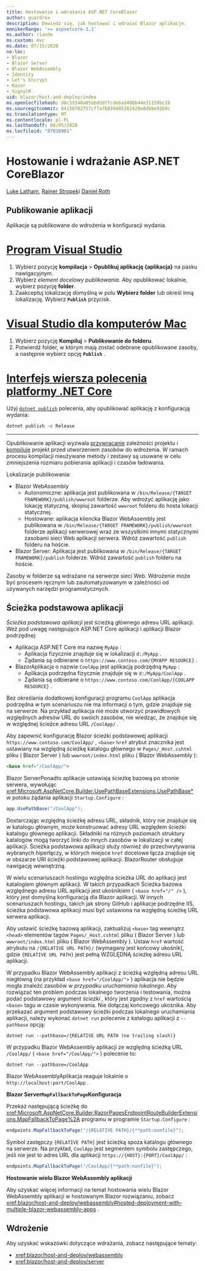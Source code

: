 ```yaml
---
title: Hostowanie i wdrażanie ASP.NET CoreBlazor
author: guardrex
description: Dowiedz się, jak hostować i wdrażać Blazor aplikacje.
monikerRange: '>= aspnetcore-3.1'
ms.author: riande
ms.custom: mvc
ms.date: 07/15/2020
no-loc:
- Blazor
- Blazor Server
- Blazor WebAssembly
- Identity
- Let's Encrypt
- Razor
- SignalR
uid: blazor/host-and-deploy/index
ms.openlocfilehash: d8c1d340a05ebdddffcdebad400b44e31159bc28
ms.sourcegitcommit: 84150702757cf7a7b839485382420e8db8e92b9c
ms.translationtype: MT
ms.contentlocale: pl-PL
ms.lasthandoff: 08/05/2020
ms.locfileid: "87818901"
---
```

# <a name="host-and-deploy-aspnet-core-no-locblazor"></a>Hostowanie i wdrażanie ASP.NET CoreBlazor

[Luke Latham](https://github.com/guardrex), [Rainer Stropek](https://www.timecockpit.com)i [Daniel Roth](https://github.com/danroth27)

## <a name="publish-the-app"></a>Publikowanie aplikacji

Aplikacje są publikowane do wdrożenia w konfiguracji wydania.

# <a name="visual-studio"></a>[Program Visual Studio](#tab/visual-studio)

1. Wybierz pozycję **kompilacja**  >  **Opublikuj aplikację {aplikacja}** na pasku nawigacyjnym.
1. Wybierz *element docelowy publikowania*. Aby opublikować lokalnie, wybierz pozycję **folder**.
1. Zaakceptuj lokalizację domyślną w polu **Wybierz folder** lub określ inną lokalizację. Wybierz **`Publish`** przycisk.

# <a name="visual-studio-for-mac"></a>[Visual Studio dla komputerów Mac](#tab/visual-studio-mac)

1. Wybierz pozycję **Kompiluj**  >  **Publikowanie do folderu**.
1. Potwierdź folder, w którym mają zostać odebrane opublikowane zasoby, a następnie wybierz opcję **`Publish`** .

# <a name="net-core-cli"></a>[Interfejs wiersza polecenia platformy .NET Core](#tab/netcore-cli)

Użyj [`dotnet publish`](/dotnet/core/tools/dotnet-publish) polecenia, aby opublikować aplikację z konfiguracją wydania:

```dotnetcli
dotnet publish -c Release
```

---

Opublikowanie aplikacji wyzwala [przywracanie](/dotnet/core/tools/dotnet-restore) zależności projektu i [kompiluje](/dotnet/core/tools/dotnet-build) projekt przed utworzeniem zasobów do wdrożenia. W ramach procesu kompilacji nieużywane metody i zestawy są usuwane w celu zmniejszenia rozmiaru pobierania aplikacji i czasów ładowania.

Lokalizacje publikowania:

* Blazor WebAssembly
  * Autonomiczne: aplikacja jest publikowana w `/bin/Release/{TARGET FRAMEWORK}/publish/wwwroot` folderze. Aby wdrożyć aplikację jako lokację statyczną, skopiuj zawartość `wwwroot` folderu do hosta lokacji statycznej.
  * Hostowane: aplikacja kliencka Blazor WebAssembly jest publikowana w `/bin/Release/{TARGET FRAMEWORK}/publish/wwwroot` folderze aplikacji serwerowej wraz ze wszystkimi innymi statycznymi zasobami sieci Web aplikacji serwera. Wdróż zawartość `publish` folderu na hoście.
* Blazor Server: Aplikacja jest publikowana w `/bin/Release/{TARGET FRAMEWORK}/publish` folderze. Wdróż zawartość `publish` folderu na hoście.

Zasoby w folderze są wdrażane na serwerze sieci Web. Wdrożenie może być procesem ręcznym lub zautomatyzowanym w zależności od używanych narzędzi programistycznych.

## <a name="app-base-path"></a>Ścieżka podstawowa aplikacji

*Ścieżka podstawowa aplikacji* jest ścieżką głównego adresu URL aplikacji. Weź pod uwagę następujące ASP.NET Core aplikacji i aplikacji Blazor podrzędnej:

* Aplikacja ASP.NET Core ma nazwę `MyApp` :
  * Aplikacja fizycznie znajduje się w lokalizacji `d:/MyApp` .
  * Żądania są odbierane o `https://www.contoso.com/{MYAPP RESOURCE}` .
* BlazorAplikacja o nazwie `CoolApp` jest aplikacją podrzędną `MyApp` :
  * Aplikacja podrzędna fizycznie znajduje się w `d:/MyApp/CoolApp` .
  * Żądania są odbierane o `https://www.contoso.com/CoolApp/{COOLAPP RESOURCE}` .

Bez określania dodatkowej konfiguracji programu `CoolApp` aplikacja podrzędna w tym scenariuszu nie ma informacji o tym, gdzie znajduje się na serwerze. Na przykład aplikacja nie może utworzyć prawidłowych względnych adresów URL do swoich zasobów, nie wiedząc, że znajduje się w względnej ścieżce adresu URL `/CoolApp/` .

Aby zapewnić konfigurację Blazor ścieżki podstawowej aplikacji `https://www.contoso.com/CoolApp/` , `<base>` `href` atrybut znacznika jest ustawiany na względną ścieżkę katalogu głównego w `Pages/_Host.cshtml` pliku ( Blazor Server ) lub `wwwroot/index.html` pliku ( Blazor WebAssembly ):

```html
<base href="/CoolApp/">
```

Blazor ServerPonadto aplikacje ustawiają ścieżkę bazową po stronie serwera, wywołując <xref:Microsoft.AspNetCore.Builder.UsePathBaseExtensions.UsePathBase*> w potoku żądania aplikacji `Startup.Configure` :

```csharp
app.UsePathBase("/CoolApp");
```

Dostarczając względną ścieżkę adresu URL, składnik, który nie znajduje się w katalogu głównym, może konstruować adresy URL względem ścieżki katalogu głównego aplikacji. Składniki na różnych poziomach struktury katalogów mogą tworzyć linki do innych zasobów w lokalizacji w całej aplikacji. Ścieżka podstawowa aplikacji służy również do przechwytywania wybranych hiperłączy, w których miejsce `href` docelowe łącza znajduje się w obszarze URI ścieżki podstawowej aplikacji. BlazorRouter obsługuje nawigację wewnętrzną.

W wielu scenariuszach hostingu względna ścieżka URL do aplikacji jest katalogiem głównym aplikacji. W takich przypadkach Ścieżka bazowa względnego adresu URL aplikacji jest ukośnikiem ( `<base href="/" />` ), który jest domyślną konfiguracją dla Blazor aplikacji. W innych scenariuszach hostingu, takich jak strony GitHub i aplikacje podrzędne IIS, ścieżka podstawowa aplikacji musi być ustawiona na względną ścieżkę URL serwera aplikacji.

Aby ustawić ścieżkę bazową aplikacji, zaktualizuj `<base>` tag wewnątrz `<head>` elementów tagów `Pages/_Host.cshtml` pliku ( Blazor Server ) lub `wwwroot/index.html` pliku ( Blazor WebAssembly ). Ustaw `href` wartość atrybutu na `/{RELATIVE URL PATH}/` (wymagany jest końcowy ukośnik), gdzie `{RELATIVE URL PATH}` jest pełną WZGLĘDNĄ ścieżkę adresu URL aplikacji.

W przypadku Blazor WebAssembly aplikacji z ścieżką względną adresu URL niegłówną (na przykład `<base href="/CoolApp/">` ) aplikacja nie będzie mogła znaleźć zasobów w *przypadku uruchamiania lokalnego*. Aby rozwiązać ten problem podczas lokalnego tworzenia i testowania, można podać podstawowy argument *ścieżki* , który jest zgodny z `href` wartością `<base>` tagu w czasie wykonywania. Nie dołączaj końcowego ukośnika. Aby przekazać argument podstawowy ścieżki podczas lokalnego uruchamiania aplikacji, należy wykonać `dotnet run` polecenie z katalogu aplikacji z `--pathbase` opcją:

```dotnetcli
dotnet run --pathbase=/{RELATIVE URL PATH (no trailing slash)}
```

W przypadku Blazor WebAssembly aplikacji ze względną ścieżką URL `/CoolApp/` ( `<base href="/CoolApp/">` ) polecenie to:

```dotnetcli
dotnet run --pathbase=/CoolApp
```

Blazor WebAssemblyAplikacja reaguje lokalnie o `http://localhost:port/CoolApp` .

**Blazor Server`MapFallbackToPage`Konfiguracja**

Przekaż następującą ścieżkę do <xref:Microsoft.AspNetCore.Builder.RazorPagesEndpointRouteBuilderExtensions.MapFallbackToPage%2A> programu w programie `Startup.Configure` :

```csharp
endpoints.MapFallbackToPage("/{RELATIVE PATH}/{**path:nonfile}");
```

Symbol zastępczy `{RELATIVE PATH}` jest ścieżką spoza katalogu głównego na serwerze. Na przykład, `CoolApp` jest segmentem symbolu zastępczego, jeśli nie jest to adres URL dla aplikacji `https://{HOST}:{PORT}/CoolApp/` :

```csharp
endpoints.MapFallbackToPage("/CoolApp/{**path:nonfile}");
```

**Hostowanie wielu Blazor WebAssembly aplikacji**

Aby uzyskać więcej informacji na temat hostowania wielu Blazor WebAssembly aplikacji w hostowanym Blazor rozwiązaniu, zobacz <xref:blazor/host-and-deploy/webassembly#hosted-deployment-with-multiple-blazor-webassembly-apps> .

## <a name="deployment"></a>Wdrożenie

Aby uzyskać wskazówki dotyczące wdrażania, zobacz następujące tematy:

* <xref:blazor/host-and-deploy/webassembly>
* <xref:blazor/host-and-deploy/server>
